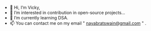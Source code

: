 - 👋 Hi, I’m Vicky,
- 👀 I’m interested in contribution in open-source projects...
- 🌱 I’m currently learning DSA.
- 📫 You can contact me on my email " nayabratswain@gmail.com " .

<!---
Vicky2509/Vicky2509 is a ✨ special ✨ repository because its `README.md` (this file) appears on your GitHub profile.
You can click the Preview link to take a look at your changes.
--->
